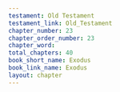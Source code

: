 ```yaml
---
testament: Old Testament
testament_link: Old_Testament
chapter_number: 23
chapter_order_number: 23
chapter_word: 
total_chapters: 40
book_short_name: Exodus
book_link_name: Exodus
layout: chapter
---
```

